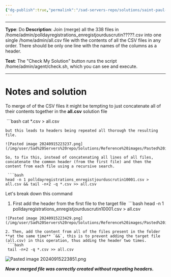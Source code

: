 ```yaml
---
{"dg-publish":true,"permalink":"/sad-servers-repo/solutions/saint-paul-merge-many-cs-vs-files/","noteIcon":"1"}
---
```


---
**Type**: Do
**Description**: Join (merge) all the 338 files in /home/admin/polldayregistrations_enregistjourduscrutin?????.csv into one single /home/admin/all.csv file with the contents of all the CSV files in any order. There should be only one line with the names of the columns as a header.

**Test**: The "Check My Solution" button runs the script /home/admin/agent/check.sh, which you can see and execute.

---
# Notes and solution
To merge of of the CSV files it might be tempting to just concatenate all of their contents together in the **all.csv** solution file

 ```bash
cat *.csv > all.csv
```
but this leads to headers being repeated all thorough the resulting file.

![Pasted image 20240915223237.png](/img/user/Sad%20Servers%20repo/Solutions/Reference%20images/Pasted%20image%2020240915223237.png)

So, to fix this, instead of concatenating all lines of all files, concatenate the common header (from the first file) and then the content from each file using a recursive search.

 ```bash
head -n 1 polldayregistrations_enregistjourduscrutin10001.csv > all.csv && tail -n+2 -q *.csv >> all.csv
```

Let's break down this command 

1. First add the header from the first file to the target file
 ```bash
head -n 1 polldayregistrations_enregistjourduscrutin10001.csv > all.csv
```
![Pasted image 20240915223429.png](/img/user/Sad%20Servers%20repo/Solutions/Reference%20images/Pasted%20image%2020240915223429.png)

2. Then, add the content from all of the files present in the folder **at the same time** `&&`, this is to prevent adding the target file (all.csv) in this operation, thus adding the header two times.
 ```bash
 tail -n+2 -q *.csv >> all.csv
```
![Pasted image 20240915223851.png](/img/user/Sad%20Servers%20repo/Solutions/Reference%20images/Pasted%20image%2020240915223851.png)

___Now a merged file was correctly created without repeating headers.___
